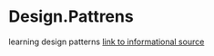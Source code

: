 # Design.Pattrens
learning design patterns
[link to informational source](https://ru.wikipedia.org/wiki/Design_Patterns)
